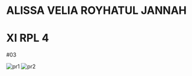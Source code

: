 # ALISSA VELIA ROYHATUL JANNAH 
# XI RPL 4
#03

![pr1](https://cloud.githubusercontent.com/assets/22128652/22376470/9f1580a4-e4e0-11e6-9fb9-01b44ff3e1bc.PNG)
![pr2](https://cloud.githubusercontent.com/assets/22128652/22376471/9f16dd1e-e4e0-11e6-858f-7d364f339c00.PNG)
